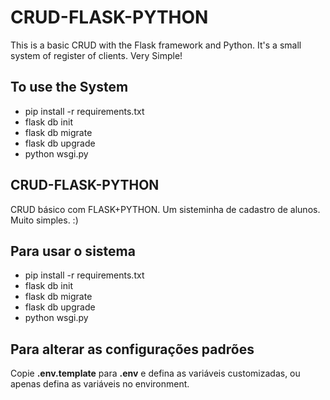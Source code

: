 # CRUD-FLASK-PYTHON
This is a basic CRUD with the Flask framework and Python. It's a small system of register of clients. Very Simple! 

## To use the System
  * pip install -r requirements.txt
  * flask db init
  * flask db migrate
  * flask db upgrade
  * python wsgi.py

## CRUD-FLASK-PYTHON
CRUD básico com FLASK+PYTHON. Um sisteminha de cadastro de alunos. Muito simples. :) 

## Para usar o sistema
  * pip install -r requirements.txt
  * flask db init
  * flask db migrate
  * flask db upgrade
  * python wsgi.py

## Para alterar as configurações padrões
Copie **.env.template** para **.env** e defina as variáveis customizadas, ou apenas defina as variáveis no environment.
